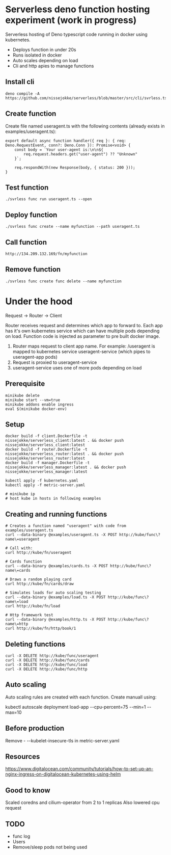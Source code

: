 # Serverless deno function hosting experiment (work in progress)

Serverless hosting of Deno typescript code running in docker using kubernetes.

- Deploys function in under 20s
- Runs isolated in docker
- Auto scales depending on load
- Cli and http apies to manage functions

## Install cli
    deno compile -A https://github.com/nissejokke/serverless/blob/master/src/cli/svrless.ts

## Create function
Create file named useragent.ts with the following contents (already exists in examples/useragent.ts):</p>

    export default async function handler({ req }: { req: Deno.RequestEvent, conn?: Deno.Conn }): Promise<void> {
        const body = `Your user-agent is:\n\n${
            req.request.headers.get("user-agent") ?? "Unknown"
        }`;

        req.respondWith(new Response(body, { status: 200 }));
    }

## Test function
    ./svrless func run useragent.ts --open

## Deploy function

    ./svrless func create --name myfunction --path useragent.ts

## Call function</h2>

    http://134.209.132.169/fn/myfunction

## Remove function

    ./svrless func create func delete --name myfunction
    
# Under the hood

Request -> Router -> Client 

Router receives request and determines which app to forward to. Each app has it's own kubernetes service which can have multiple pods depending on load. Function code is injected as parameter to pre built docker image.

1. Router maps request to client app name. For example: /useragent is mapped to kubernetes service useragent-service (which pipes to useragent-app pods)
2. Request is proxied to useragent-service
3. useragent-service uses one of more pods depending on load

## Prerequisite

    minikube delete
    minikube start --vm=true
    minikube addons enable ingress
    eval $(minikube docker-env)

## Setup

    docker build -f client.Dockerfile -t nissejokke/serverless_client:latest . && docker push nissejokke/serverless_client:latest
    docker build -f router.Dockerfile -t nissejokke/serverless_router:latest . && docker push nissejokke/serverless_router:latest
    docker build -f manager.Dockerfile -t nissejokke/serverless_manager:latest . && docker push nissejokke/serverless_manager:latest

    kubectl apply -f kubernetes.yaml
    kubectl apply -f metric-server.yaml

    # minikube ip
    # host kube in hosts in following examples

## Creating and running functions

    # Creates a function named "useragent" with code from examples/useragent.ts
    curl --data-binary @examples/useragent.ts -X POST http://kube/func\?name\=useragent

    # Call with:
    curl http://kube/fn/useragent

    # Cards function
    curl --data-binary @examples/cards.ts -X POST http://kube/func\?name\=cards

    # Draws a random playing card
    curl http://kube/fn/cards/draw

    # Simulates loads for auto scaling testing
    curl --data-binary @examples/load.ts -X POST http://kube/func\?name\=load
    curl http://kube/fn/load

    # Http framework test
    curl --data-binary @examples/http.ts -X POST http://kube/func\?name\=http
    curl http://kube/fn/http/book/1

## Deleting functions

    curl -X DELETE http://kube/func/useragent
    curl -X DELETE http://kube/func/cards
    curl -X DELETE http://kube/func/load
    curl -X DELETE http://kube/func/http

## Auto scaling

Auto scaling rules are created with each function. Create manuall using:

kubectl autoscale deployment load-app --cpu-percent=75 --min=1 --max=10

## Before production

Remove - --kubelet-insecure-tls in metric-server.yaml

## Resources

https://www.digitalocean.com/community/tutorials/how-to-set-up-an-nginx-ingress-on-digitalocean-kubernetes-using-helm

## Good to know

Scaled coredns and cilium-operator from 2 to 1 replicas
Also lowered cpu request

## TODO

- func log
- Users
- Remove/sleep pods not being used